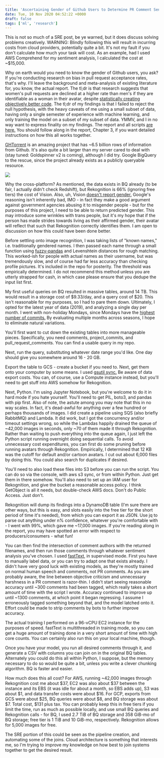```yaml
---
title: 'Ascertaining Gender of Github Users to Determine PR Comment Sentiment, or How to Spend Money in the Cloud and Pretend you''re a Data Scientist'
date: Tue, 10 Nov 2020 04:52:22 +0000
draft: false
tags: ['ml', 'research']
---
```


This is not so much of a SRE post, be ye warned, but it does discuss solving problems creatively. WARNING: Blindly following this will result in incurring costs from cloud providers, potentially quite a bit. It's not my fault if you don't calculate how much your task will cost. As an example, had I used AWS Comprehend for my sentiment analysis, I calculated the cost at ~$15,000.

Why on earth would you need to know the gender of Github users, you ask? If you're conducting research on bias in pull request acceptance rates, that's why. I'll leave the background and meta-analysis of existing literature for, you know, the actual report. The tl;dr is that research suggests that women's pull requests are declined at a higher rate than men's if they are identifiable as a woman in their avatar, despite [statistically creating objectively better code](https://www.researchgate.net/publication/308716997_Gender_bias_in_open_source_Pull_request_acceptance_of_women_versus_men). The tl;dr of my findings is that I failed to reject the null hypothesis, with the heavy caveats of me using a small subset of data, having only a single semester of experience with machine learning, and only training the model on a subset of my subset of data. YMMV, and I in no way want to express finality on my findings. The report and all scripts [are here.](https://github.com/stephanGarland/ut-masters-report-public) You should follow along in the report, Chapter 3, if you want detailed instructions on how this all works together.

[GHTorrent](https://ghtorrent.org/) is an amazing project that has ~6.5 billion rows of information from Github. It's also quite a bit larger than my server cared to deal with (stay tuned: Goldspinner v2 is coming), although I did try. Google BigQuery to the rescue, since the project already exists as a publicly queryable resource.

![](/images/2020-11-10-ascertaining-gender-of-github/0.png)

Why the cross-platform? As mentioned, the data exists in BQ already (to be fair, I actually didn't check Redshift), but Rekognition is 66% (ignoring free tiers) the cost of Vision. Also, uh, Vision [doesn't report gender.](https://diversity.google/story/ethics-in-action-removing-gender-labels-from-clouds-vision-api/) Google's reasoning isn't inherently bad, IMO - in fact they make a good argument against government agencies abusing it to misgender people - but for the purposes of this project, I need to be able to return predicted gender. This may introduce some wrinkles with trans people, but it's my hope that if the person has made strides towards living as their affirmed gender, their avatar will reflect that such that Rekognition correctly identifies them. I am open to discussion on how this could have been done better.

Before settling onto image recognition, I was taking lists of "known names," i.e. traditionally gendered names. I then passed each name through a small function using [fuzzy-pandas](https://pypi.org/project/fuzzy-pandas/) and Levenshtein distances for rough matching. This worked-ish for people with actual names as their username, but was tremendously slow, and of course had far less accuracy than checking profile pictures. It's included in the repo for posterity. The threshold was empirically determined. I do not recommend this method unless you are utterly strapped for cash, in which case please ensure that you dedupe the input list first.

My first useful queries on BQ resulted in massive tables, around 14 TB. This would result in a storage cost of $9.33/day, and a query cost of $20. This isn't reasonable for my purposes, so I had to pare them down. Ultimately, I opted for the latest year of data (2019), and analyzing a single day per month. I went with non-holiday Mondays, since Mondays have the [highest number of commits.](https://gousios.gr/pub/ghtorrent-githubs-data-from-a-firehose.pdf) By evaluating multiple months across seasons, I hope to eliminate natural variations.

You'll first want to cut down the existing tables into more manageable pieces. Specifically, you need comments, project\_commits, and pull\_request\_comments. You can find a usable query in my repo.

Next, run the query, substituting whatever date range you'd like. One day should give you somewhere around 16 - 20 GB.

Export the table to GCS - create a bucket if you need to. Next, get them onto your computer by some means. I used [gsutil sync.](https://cloud.google.com/storage/docs/gsutil) Be aware of data export costs. You can, of course, use a Compute instance instead, but you'll need to get stuff into AWS somehow for Rekognition.

Next, Python. I'm using Jupyter Notebook, but you're welcome to do it in hard mode if you hate yourself. You'll need to get PIL, boto3, and pandas with pip first. Also of note, the astute among you may note that this in no way scales. In fact, it's dead-awful for anything over a few hundred or perhaps thousands of images. I did create a pipeline using SQS (also briefly RabbitMQ) and Lambda. It did work, but I got the concurrency and/or timeout settings wrong, so while the Lambdas happily drained the queue of ~42,000 images in seconds, only ~70 of them made it through Rekognition. Rather than waiting to push everything into the queue again, I just left the Python script running overnight doing sequential calls. To avoid unnecessary cost expenditures, you can first do some pruning before running avatars through Rekognition. Empirically, I determined that 12 KB was the cutoff for default and/or cartoon avatars. I cut out about 6,000 files by doing this. You could also search for duplicates if desired.

You'll need to also load these files into S3 before you can run the script. You can do so via the console, with aws s3 sync, or from within Python. Just get them in there somehow. You'll also need to set up an IAM user for Rekognition, and give the bucket a reasonable access policy. I think GetObject is all it needs, but double-check AWS docs. Don't do Public Access. Just don't.

Rekognition will dump its findings into a DynamoDB table (I'm sure there are other ways, but this is easy, and slots easily into the free tier for the short period of time it's needed), from which you can export it as JSON. Use jq to parse out anything under n% confidence, whatever you're comfortable with - I went with 99%, which gave me ~17,000 images. If you're reading along in the report, you may have spotted an error with respect to producers/consumers - what fun!

You can then find the intersection of comment authors with the returned filenames, and then run those comments through whatever sentiment analysis you've chosen. I used [fastText](https://fasttext.cc/), in supervised mode. First you have to manually label data, or you can try to adapt one that exists already. I didn't have very good luck with existing models, as they're mostly trained on normal human speech and comments, not PR comments. As you are probably aware, the line between objective criticism and unnecessary harshness in a PR comment is razor-thin. I didn't start seeing reasonable accuracy until ~300 comments had been tagged, which really takes a short amount of time with the script I wrote. Accuracy continued to improve up until ~1300 comments, at which point it began regressing. I assume I erroneously tagged something beyond that, and the model latched onto it. Effort could be made to strip comments by bots to further improve accuracy.

The actual training I performed on a 96-vCPU EC2 instance for the purposes of speed. fastText is multithreaded in training mode, so you can get a huge amount of training done in a very short amount of time with high core counts. You can certainly also run this on your local machine, though.

Once you have your model, you run all desired comments through it, and generate a CSV with columns you can join on in the original BQ tables. Alternately you could do this all within Python, I suppose, but the memory necessary to do so would be quite a bit, unless you write a clever chunking algorithm. BQ is faster and easier.

How much does this all cost? For AWS, running ~42,000 images through Rekognition cost me about $37, EC2 was also about $37 between the instance and its EBS (it was idle for about a month, so EBS adds up), S3 was about $1, and data transfer costs were about $16. For GCP, exports from GCS were about $25, BQ queries were about $8, and BQ storage was about $7. Total cost, $131 plus tax. You can probably keep this in free tiers if you limit the time, run as much as possible locally, and use small BQ queries and Rekognition calls - for BQ, I used 2.7 TiB of BQ storage and 358 GiB-mo of BQ storage; free tier is 1 TiB and 10 GiB-mo, respectively. Rekognition allows for 5,000 images for free.

The SRE portion of this could be seen as the pipeline creation, and automating some of the joins. Cloud architecture is something that interests me, so I'm trying to improve my knowledge on how best to join systems together to get the desired result.
